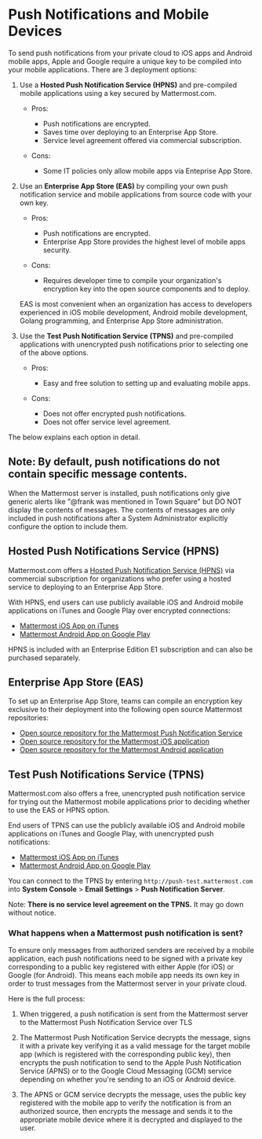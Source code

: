# Push Notifications and Mobile Devices 

To send push notifications from your private cloud to iOS apps and Android mobile apps, Apple and Google require a unique key to be compiled into your mobile applications. There are 3 deployment options: 

1. Use a **Hosted Push Notification Service (HPNS)** and pre-compiled mobile applications using a key secured by Mattermost.com. 

    - Pros: 
        - Push notifications are encrypted.
        - Saves time over deploying to an Enterprise App Store. 
        - Service level agreement offered via commercial subscription. 		  

    - Cons: 
        - Some IT policies only allow mobile apps via Enteprise App Store.

2. Use an **Enterprise App Store (EAS)** by compiling your own push notification service and mobile applications from source code with your own key.

    - Pros: 
        - Push notifications are encrypted.
        - Enterprise App Store provides the highest level of mobile apps security. 

    - Cons: 
        - Requires developer time to compile your organization's encryption key into the open source components and to deploy.

    EAS is most convenient when an organization has access to developers experienced in iOS mobile development, Android mobile development, Golang programming, and Enterprise App Store administration. 

3. Use the **Test Push Notification Service (TPNS)** and pre-compiled applications with unencrypted push notifications prior to selecting one of the above options.

    - Pros:
        - Easy and free solution to setting up and evaluating mobile apps.

    - Cons: 
        - Does not offer encrypted push notifications.
        - Does not offer service level agreement.
  

The below explains each option in detail. 

## Note: By default, push notifications do not contain specific message contents. 

When the Mattermost server is installed, push notifications only give generic alerts like "@frank was mentioned in Town Square" but DO NOT display the contents of messages. The contents of messages are only included in push notifications after a System Administrator explicitly configure the option to include them. 


## Hosted Push Notifications Service (HPNS) 

Mattermost.com offers a [Hosted Push Notification Service (HPNS)](https://about.mattermost.com/pre-compiled/) via commercial subscription for organizations who prefer using a hosted service to deploying to an Enterprise App Store. 

With HPNS, end users can use publicly available iOS and Android mobile applications on iTunes and Google Play over encrypted connections: 

- [Mattermost iOS App on iTunes](https://itunes.apple.com/us/app/mattermost/id984966508?mt=8)
- [Mattermost Android App on Google Play](https://play.google.com/store/apps/details?id=com.mattermost.mattermost&hl=en)

HPNS is included with an Enterprise Edition E1 subscription and can also be purchased separately. 

## Enterprise App Store (EAS)

To set up an Enterprise App Store, teams can compile an encryption key exclusive to their deployment into the following open source Mattermost repositories: 

- [Open source repository for the Mattermost Push Notification Service](https://github.com/mattermost/push-proxy)
- [Open source repository for the Mattermost iOS application](https://github.com/mattermost/ios)
- [Open source repository for the Mattermost Android application](https://github.com/mattermost/android) 

## Test Push Notifications Service (TPNS) 

Mattermost.com also offers a free, unencrypted push notification service for trying out the Mattermost mobile applications prior to deciding whether to use the EAS or HPNS option. 

End users of TPNS can use the publicly available iOS and Android mobile applications on iTunes and Google Play, with unencrypted push notifications: 

- [Mattermost iOS App on iTunes](https://itunes.apple.com/us/app/mattermost/id984966508?mt=8)
- [Mattermost Android App on Google Play](https://play.google.com/store/apps/details?id=com.mattermost.mattermost&hl=en)

You can connect to the TPNS by entering `http://push-test.mattermost.com` into **System Console** > **Email Settings** > **Push Notification Server**.

Note: **There is no service level agreement on the TPNS.** It may go down without notice. 

### What happens when a Mattermost push notification is sent? 

To ensure only messages from authorized senders are received by a mobile application, each push notifications need to be signed with a private key corresponding to a public key registered with either Apple (for iOS) or Google (for Android). This means each mobile app needs its own key in order to trust messages from the Mattermost server in your private cloud. 

Here is the full process: 

1. When triggered, a push notification is sent from the Mattermost server to the Mattermost Push Notification Service over TLS

2. The Mattermost Push Notification Service decrypts the message, signs it with a private key verifying it as a valid message for the target mobile app (which is registered with the corresponding public key), then encrypts the push notification to send to the Apple Push Notification Service (APNS) or to the Google Cloud Messaging (GCM) service depending on whether you're sending to an iOS or Android device. 
 
3. The APNS or GCM service decrypts the message, uses the public key registered with the mobile app to verify the notification is from an authorized source, then encrypts the message and sends it to the appropriate mobile device where it is decrypted and displayed to the user.
